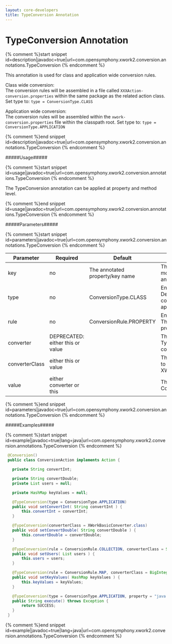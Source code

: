 ```yaml
---
layout: core-developers
title: TypeConversion Annotation
---
```


# TypeConversion Annotation



{% comment %}start snippet id=description|javadoc=true|url=com.opensymphony.xwork2.conversion.annotations.TypeConversion {% endcomment %}
<p> <p>This annotation is used for class and application wide conversion rules.</p>

 <p>
 Class wide conversion:<br>
 The conversion rules will be assembled in a file called <code>XXXAction-conversion.properties</code>
 within the same package as the related action class.
 Set type to: <code>type = ConversionType.CLASS</code>
 </p>

 <p>
 Application wide conversion:<br>
 The conversion rules will be assembled within the <code>xwork-conversion.properties</code> file within the classpath root.
 Set type to: <code>type = ConversionType.APPLICATION</code>
 </p>
</p>
{% comment %}end snippet id=description|javadoc=true|url=com.opensymphony.xwork2.conversion.annotations.TypeConversion {% endcomment %}

#####Usage#####



{% comment %}start snippet id=usage|javadoc=true|url=com.opensymphony.xwork2.conversion.annotations.TypeConversion {% endcomment %}
<p> <p>The TypeConversion annotation can be applied at property and method level.</p>
</p>
{% comment %}end snippet id=usage|javadoc=true|url=com.opensymphony.xwork2.conversion.annotations.TypeConversion {% endcomment %}

#####Parameters#####



{% comment %}start snippet id=parameters|javadoc=true|url=com.opensymphony.xwork2.conversion.annotations.TypeConversion {% endcomment %}
<p> <table summary="">
 <thead>
 <tr>
 <th>Parameter</th>
 <th>Required</th>
 <th>Default</th>
 <th>Description</th>
 </tr>
 </thead>
 <tbody>
 <tr>
 <td>key</td>
 <td>no</td>
 <td>The annotated property/key name</td>
 <td>The optional property name mostly used within TYPE level annotations.</td>
 </tr>
 <tr>
 <td>type</td>
 <td>no</td>
 <td>ConversionType.CLASS</td>
 <td>Enum value of ConversionType.  Determines whether the conversion should be applied at application or class level.</td>
 </tr>
 <tr>
 <td>rule</td>
 <td>no</td>
 <td>ConversionRule.PROPERTY</td>
 <td>Enum value of ConversionRule. The ConversionRule can be a property, a Collection or a Map.</td>
 </tr>
 <tr>
 <td>converter</td>
 <td>DEPRECATED: either this or value</td>
 <td>&nbsp;</td>
 <td>The class name of the TypeConverter to be used as converter.</td>
 </tr>
 <tr>
 <td>converterClass</td>
 <td>either this or value</td>
 <td>&nbsp;</td>
 <td>The class of the TypeConverter to be used as converter. XWorkBasicConverter by default.</td>
 </tr>
 <tr>
 <td>value</td>
 <td>either converter or this</td>
 <td>&nbsp;</td>
 <td>The value to set for ConversionRule.KEY_PROPERTY.</td>
 </tr>
 </tbody>
 </table>

</p>
{% comment %}end snippet id=parameters|javadoc=true|url=com.opensymphony.xwork2.conversion.annotations.TypeConversion {% endcomment %}

#####Examples#####



{% comment %}start snippet id=example|javadoc=true|lang=java|url=com.opensymphony.xwork2.conversion.annotations.TypeConversion {% endcomment %}

```java
 @Conversion()
 public class ConversionAction implements Action {

   private String convertInt;

   private String convertDouble;
   private List users = null;

   private HashMap keyValues = null;

   @TypeConversion(type = ConversionType.APPLICATION)
   public void setConvertInt( String convertInt ) {
       this.convertInt = convertInt;
   }

   @TypeConversion(converterClass = XWorkBasicConverter.class)
   public void setConvertDouble( String convertDouble ) {
       this.convertDouble = convertDouble;
   }

   @TypeConversion(rule = ConversionRule.COLLECTION, converterClass = String.class)
   public void setUsers( List users ) {
       this.users = users;
   }

   @TypeConversion(rule = ConversionRule.MAP, converterClass = BigInteger.class)
   public void setKeyValues( HashMap keyValues ) {
       this.keyValues = keyValues;
   }

   @TypeConversion(type = ConversionType.APPLICATION, property = "java.util.Date", converterClass = XWorkBasicConverter.class)
   public String execute() throws Exception {
       return SUCCESS;
   }
 }

```

{% comment %}end snippet id=example|javadoc=true|lang=java|url=com.opensymphony.xwork2.conversion.annotations.TypeConversion {% endcomment %}
